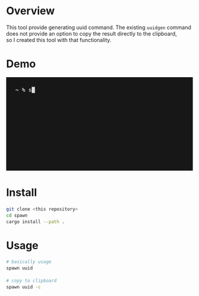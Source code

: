 # Overview
This tool provide generating uuid command.
The existing `uuidgen` command does not provide an option to copy the result directly to the clipboard,  
so I created this tool with that functionality.

# Demo
![Demo](./demo.gif)

# Install
```bash
git clone <this repository>
cd spawn
cargo install --path .
```

# Usage
```bash
# basically usage
spawn uuid

# copy to clipboard
spawn uuid -c
```